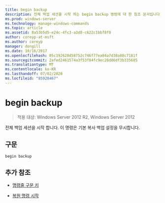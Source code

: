 ```yaml
---
title: begin backup
description: 전체 백업 세션을 시작 하는 begin backup 명령에 대 한 참조 문서입니다.
ms.prod: windows-server
ms.technology: manage-windows-commands
ms.topic: article
ms.assetid: 8a53b5d5-e24c-4fc3-a3d8-c622c1bbf8f0
author: coreyp-at-msft
ms.author: coreyp
manager: dongill
ms.date: 10/16/2017
ms.openlocfilehash: 05c192620d58752c746f77ea04a7d30a88c7181f
ms.sourcegitcommit: 2afed2461574a3f53f84fc9ec28d86df3b335685
ms.translationtype: MT
ms.contentlocale: ko-KR
ms.lasthandoff: 07/02/2020
ms.locfileid: "85928467"
---
```

# <a name="begin-backup"></a>begin backup

> 적용 대상: Windows Server 2012 R2, Windows Server 2012

전체 백업 세션을 시작 합니다. 이 명령은 기본 복사 백업 설정을 무시합니다.

## <a name="syntax"></a>구문

```
begin backup
```

## <a name="additional-references"></a>추가 참조

- [명령줄 구문 키](command-line-syntax-key.md)

- [복원 명령 시작](begin-restore.md)

